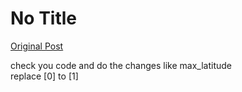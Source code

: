 # No Title

[Original Post](https://discourse.onlinedegree.iitm.ac.in/t/165959/252)

<p>check you code and do the changes like max_latitude<br>
replace [0] to [1]</p>